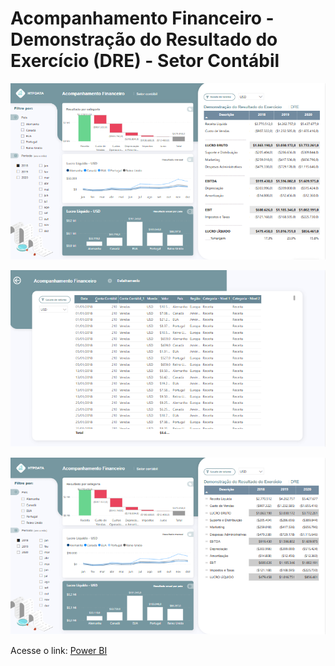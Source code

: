 # Acompanhamento Financeiro - Demonstração do Resultado do Exercício (DRE) - Setor Contábil

![DRE](images/screen_clipping/acomp_financeiro_dre_p1.png)

![DRE](images/screen_clipping/acomp_financeiro_dre_detalhamento.png)

![DRE](images/screen_clipping/acomp_financeiro_dre_p2.png)

Acesse o link: [Power BI](https://app.powerbi.com/view?r=eyJrIjoiZjQ0MjA4MjEtMTA1Zi00ZGE4LWE1ZTEtNWI5NDZiYTlkMDFmIiwidCI6IjdlYmVmODBjLTEwMjctNDEyOS1iNDg0LWNjZjJiZDNmZDU4ZiJ9)

